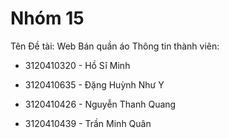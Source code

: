 # Nhóm 15
Tên Đề tài: Web Bán quần áo 
Thông tin thành viên:

- 3120410320 - Hồ Sĩ Minh

- 3120410635 - Đặng Huỳnh Như Y

- 3120410426 - Nguyễn Thanh Quang

- 3120410439 - Trần Minh Quân
